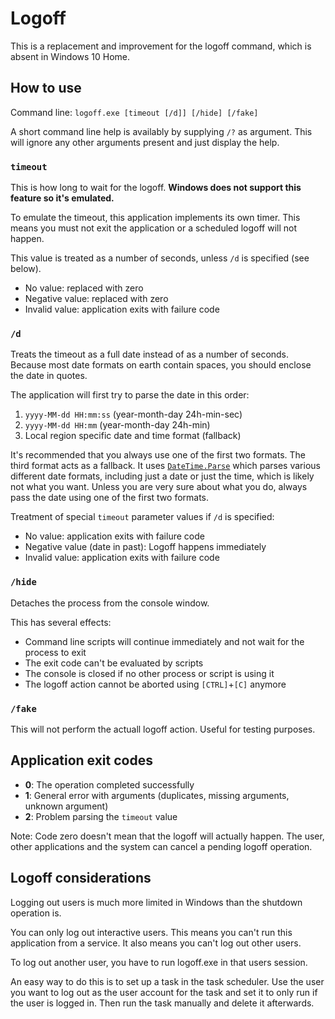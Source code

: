 # Logoff

This is a replacement and improvement for the logoff command, which is absent in Windows 10 Home.

## How to use

Command line: `logoff.exe [timeout [/d]] [/hide] [/fake]`

A short command line help is availably by supplying `/?` as argument.
This will ignore any other arguments present and just display the help.

### `timeout`

This is how long to wait for the logoff.
**Windows does not support this feature so it's emulated.**

To emulate the timeout, this application implements its own timer.
This means you must not exit the application or a scheduled logoff will not happen.

This value is treated as a number of seconds,
unless `/d` is specified (see below).

- No value: replaced with zero
- Negative value: replaced with zero
- Invalid value: application exits with failure code

### `/d`

Treats the timeout as a full date instead of as a number of seconds.
Because most date formats on earth contain spaces,
you should enclose the date in quotes.

The application will first try to parse the date in this order:

1. `yyyy-MM-dd HH:mm:ss` (year-month-day 24h-min-sec)
2. `yyyy-MM-dd HH:mm` (year-month-day 24h-min)
3. Local region specific date and time format (fallback)

It's recommended that you always use one of the first two formats.
The third format acts as a fallback.
It uses [`DateTime.Parse`](https://docs.microsoft.com/en-us/dotnet/api/system.datetime.parse) which parses various different date formats,
including just a date or just the time, which is likely not what you want.
Unless you are very sure about what you do, always pass the date using one of the first two formats.

Treatment of special `timeout` parameter values if `/d` is specified:

- No value: application exits with failure code
- Negative value (date in past): Logoff happens immediately
- Invalid value: application exits with failure code

### `/hide`

Detaches the process from the console window.

This has several effects:

- Command line scripts will continue immediately and not wait for the process to exit
- The exit code can't be evaluated by scripts
- The console is closed if no other process or script is using it
- The logoff action cannot be aborted using `[CTRL]`+`[C]` anymore

### `/fake`

This will not perform the actuall logoff action.
Useful for testing purposes.

## Application exit codes

- **0**: The operation completed successfully
- **1**: General error with arguments (duplicates, missing arguments, unknown argument)
- **2**: Problem parsing the `timeout` value

Note:
Code zero doesn't mean that the logoff will actually happen.
The user, other applications and the system can cancel a pending logoff operation.

## Logoff considerations

Logging out users is much more limited in Windows than the shutdown operation is.

You can only log out interactive users.
This means you can't run this application from a service.
It also means you can't log out other users.

To log out another user, you have to run logoff.exe in that users session.

An easy way to do this is to set up a task in the task scheduler.
Use the user you want to log out as the user account for the task
and set it to only run if the user is logged in.
Then run the task manually and delete it afterwards.

